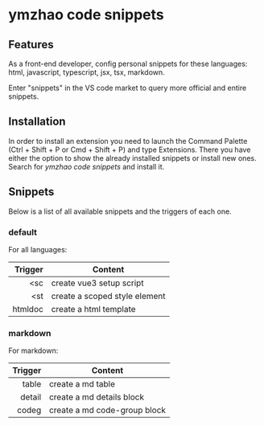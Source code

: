 # ymzhao code snippets

## Features

As a front-end developer, config personal snippets for these languages: html, javascript, typescript, jsx, tsx, markdown.

Enter "snippets" in the VS code market to query more official and entire snippets.

## Installation

In order to install an extension you need to launch the Command Palette (Ctrl + Shift + P or Cmd + Shift + P) and type Extensions.
There you have either the option to show the already installed snippets or install new ones. Search for _ymzhao code snippets_ and install it.

## Snippets

Below is a list of all available snippets and the triggers of each one.

### default

For all languages:

| Trigger | Content                       |
| ------: | ----------------------------- |
|     <sc | create vue3 setup script      |
|     <st | create a scoped style element |
| htmldoc | create a html template        |

### markdown

For markdown:

| Trigger | Content                      |
| ------: | ---------------------------- |
|   table | create a md table            |
|  detail | create a md details block    |
|   codeg | create a md code-group block |
